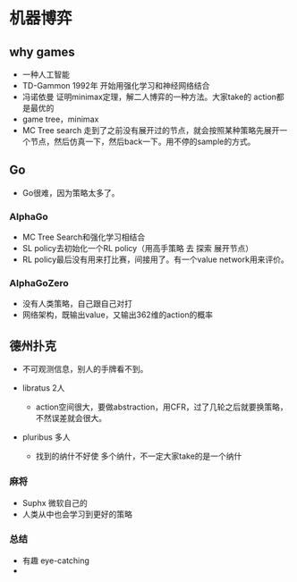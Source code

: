 # 机器博弈

## why games

- 一种人工智能
- TD-Gammon 1992年 开始用强化学习和神经网络结合
- 冯诺依曼 证明minimax定理，解二人博弈的一种方法。大家take的 action都是最优的
- game tree，minimax
- MC Tree search 走到了之前没有展开过的节点，就会按照某种策略先展开一个节点，然后仿真一下，然后back一下。用不停的sample的方式。

## Go

- Go很难，因为策略太多了。

### AlphaGo

- MC Tree Search和强化学习相结合
- SL policy去初始化一个RL policy（用高手策略 去 探索 展开节点）
- RL policy最后没有用来打比赛，间接用了。有一个value network用来评价。

### AlphaGoZero

- 没有人类策略，自己跟自己对打
- 网络架构，既输出value，又输出362维的action的概率

## 德州扑克

- 不可观测信息，别人的手牌看不到。

- libratus 2人

  - action空间很大，要做abstraction，用CFR，过了几轮之后就要换策略，不然误差就会很大。

- pluribus 多人 

  - 找到的纳什不好使 多个纳什，不一定大家take的是一个纳什

### 麻将

  - Suphx 微软自己的
  - 人类从中也会学习到更好的策略
### 总结
- 有趣 eye-catching
- 

